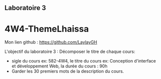 ## Laboratoire 3

# 4W4-ThemeLhaissa

Mon lien github : https://github.com/LaylayGH

L'objectif du laboratoire 3 :
Décomposer le titre de chaque cours:

- sigle du cours ex: 582-4W4, le titre du cours ex: Conception d'interface et développement Web, la durée du cours : 90h
- Garder les 30 premiers mots de la description du cours.
